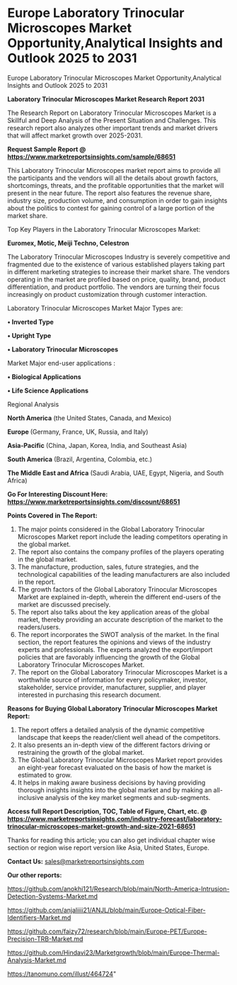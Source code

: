 # Europe Laboratory Trinocular Microscopes Market Opportunity,Analytical Insights and Outlook 2025 to 2031
Europe Laboratory Trinocular Microscopes Market Opportunity,Analytical Insights and Outlook 2025 to 2031

<strong>Laboratory Trinocular Microscopes Market Research Report 2031</strong>

The Research Report on Laboratory Trinocular Microscopes Market is a Skillful and Deep Analysis of the Present Situation and Challenges. This research report also analyzes other important trends and market drivers that will affect market growth over 2025-2031.

<strong>Request Sample Report @ <a href=https://www.marketreportsinsights.com/sample/68651>https://www.marketreportsinsights.com/sample/68651</a></strong>

This Laboratory Trinocular Microscopes market report aims to provide all the participants and the vendors will all the details about growth factors, shortcomings, threats, and the profitable opportunities that the market will present in the near future. The report also features the revenue share, industry size, production volume, and consumption in order to gain insights about the politics to contest for gaining control of a large portion of the market share.

Top Key Players in the Laboratory Trinocular Microscopes Market:

<strong>Euromex, Motic, Meiji Techno, Celestron</strong>

The Laboratory Trinocular Microscopes Industry is severely competitive and fragmented due to the existence of various established players taking part in different marketing strategies to increase their market share. The vendors operating in the market are profiled based on price, quality, brand, product differentiation, and product portfolio. The vendors are turning their focus increasingly on product customization through customer interaction.

Laboratory Trinocular Microscopes Market Major Types are:

<strong>• Inverted Type

• Upright Type

• Laboratory Trinocular Microscopes</strong>

Market Major end-user applications :

<strong>• Biological Applications

• Life Science Applications</strong>

Regional Analysis

</u><strong><b>North America</b></strong> (the United States, Canada, and Mexico)

<strong><b>Europe </b></strong>(Germany, France, UK, Russia, and Italy)

<strong><b>Asia-Pacific</b></strong> (China, Japan, Korea, India, and Southeast Asia)

<strong><b>South America</b></strong> (Brazil, Argentina, Colombia, etc.)

<strong><b>The Middle East and Africa</b></strong> (Saudi Arabia, UAE, Egypt, Nigeria, and South Africa)

<strong>Go For Interesting Discount Here: <a href=https://www.marketreportsinsights.com/discount/68651>https://www.marketreportsinsights.com/discount/68651</a></strong>

<strong>Points Covered in The Report:</strong>
<ol>
  <li>The major points considered in the Global Laboratory Trinocular Microscopes Market report include the leading competitors operating in the global market.</li>
  <li>The report also contains the company profiles of the players operating in the global market.</li>
  <li>The manufacture, production, sales, future strategies, and the technological capabilities of the leading manufacturers are also included in the report.</li>
  <li>The growth factors of the Global Laboratory Trinocular Microscopes Market are explained in-depth, wherein the different end-users of the market are discussed precisely.</li>
  <li>The report also talks about the key application areas of the global market, thereby providing an accurate description of the market to the readers/users.</li>
  <li>The report incorporates the SWOT analysis of the market. In the final section, the report features the opinions and views of the industry experts and professionals. The experts analyzed the export/import policies that are favorably influencing the growth of the Global Laboratory Trinocular Microscopes Market.</li>
  <li>The report on the Global Laboratory Trinocular Microscopes Market is a worthwhile source of information for every policymaker, investor, stakeholder, service provider, manufacturer, supplier, and player interested in purchasing this research document.</li>
</ol>
<strong>Reasons for Buying Global Laboratory Trinocular Microscopes Market Report:</strong>

<ol>
  <li>The report offers a detailed analysis of the dynamic competitive landscape that keeps the reader/client well ahead of the competitors.</li>
  <li>It also presents an in-depth view of the different factors driving or restraining the growth of the global market.</li>
  <li>The Global Laboratory Trinocular Microscopes Market report provides an eight-year forecast evaluated on the basis of how the market is estimated to grow.</li>
  <li>It helps in making aware business decisions by having providing thorough insights insights into the global market and by making an all-inclusive analysis of the key market segments and sub-segments.</li>
</ol>
<strong>Access full Report Description, TOC, Table of Figure, Chart, etc. @ <a href=https://www.marketreportsinsights.com/industry-forecast/laboratory-trinocular-microscopes-market-growth-and-size-2021-68651>https://www.marketreportsinsights.com/industry-forecast/laboratory-trinocular-microscopes-market-growth-and-size-2021-68651</a></strong>


Thanks for reading this article; you can also get individual chapter wise section or region wise report version like Asia, United States, Europe.

<strong>Contact Us:</strong>
sales@marketreportsinsights.com

<strong>Our other reports:</strong>

<a href=https://github.com/anokhi121/Research/blob/main/North-America-Intrusion-Detection-Systems-Market.md>https://github.com/anokhi121/Research/blob/main/North-America-Intrusion-Detection-Systems-Market.md</a>

<a href=https://github.com/anjaliiii21/ANJL/blob/main/Europe-Optical-Fiber-Identifiers-Market.md>https://github.com/anjaliiii21/ANJL/blob/main/Europe-Optical-Fiber-Identifiers-Market.md</a>

<a href=https://github.com/faizy72/research/blob/main/Europe-PET/Europe-Precision-TRB-Market.md>https://github.com/faizy72/research/blob/main/Europe-PET/Europe-Precision-TRB-Market.md</a>

<a href=https://github.com/Hindavi23/Marketgrowth/blob/main/Europe-Thermal-Analysis-Market.md>https://github.com/Hindavi23/Marketgrowth/blob/main/Europe-Thermal-Analysis-Market.md</a>

<a href=https://tanomuno.com/illust/464724>https://tanomuno.com/illust/464724</a>"
